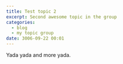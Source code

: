 ```yaml
---
title: Test topic 2
excerpt: Second awesome topic in the group
categories:
  - blog
  - my topic group
date: 3006-09-22 00:01
---
```


Yada yada and more yada.
